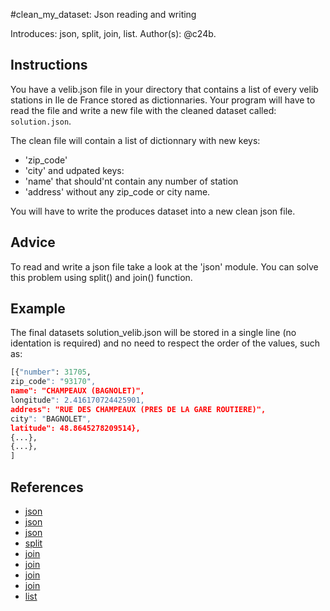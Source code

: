 #clean_my_dataset: Json reading and writing

Introduces: json, split, join, list.
Author(s): @c24b.

## Instructions

You have a velib.json file in your directory that contains a list of every velib stations in Ile de France stored as dictionnaries.
Your program will have to read the file and write a new file with the cleaned dataset called: `solution.json`.

The clean file will contain a list of dictionnary with new keys:
* 'zip_code'
* 'city' 
and udpated keys:
* 'name' that should'nt contain any number of station
* 'address' without any zip_code or city name.

You will have to write the produces dataset into a new clean json file. 

## Advice

To read and write a json file take a look at the 'json' module.
You can solve this problem using split() and join() function.

## Example

The final datasets solution_velib.json will be stored in a single line (no identation is required)
and no need to respect the order of the values, such as:
```python
[{"number": 31705,
zip_code": "93170",
name": "CHAMPEAUX (BAGNOLET)",
longitude": 2.416170724425901,
address": "RUE DES CHAMPEAUX (PRES DE LA GARE ROUTIERE)",
city": "BAGNOLET",
latitude": 48.8645278209514},
{...},
{...},
]
```



## References
 - [json](☛)
 - [json](if(comparisons))
 - [json](https://docs.python.org/3/tutorial/controlflow.html#if-statements)
 - [split](https://docs.python.org/3/library/stdtypes.html#str.split)
 - [join](https://docs.python.org/3/library/stdtypes.html#str.join)
 - [join](☛)
 - [join](comparisons(numbers))
 - [join](https://docs.python.org/3.1/library/stdtypes.html#comparisons)
 - [list](https://docs.python.org/3/tutorial/introduction.html#lists)
